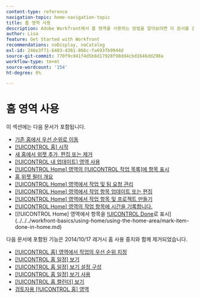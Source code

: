 ```yaml
---
content-type: reference
navigation-topic: home-navigation-topic
title: 홈 영역 사용
description: Adobe Workfront에서 홈 영역을 사용하는 방법을 알아보려면 이 문서를 검토하십시오.
author: Lisa
feature: Get Started with Workfront
recommendations: noDisplay, noCatalog
exl-id: 246e3f71-6403-4381-866c-fa693fb9944d
source-git-commit: 770f9cd41f4d5b8d17928f98dd4cbd1646dd298a
workflow-type: tm+mt
source-wordcount: '154'
ht-degree: 0%

---
```


# 홈 영역 사용

이 섹션에는 다음 문서가 포함됩니다.

* [기존 홈에서 우선 순위로 이동](/help/quicksilver/workfront-basics/priorities/move-from-legacy-home-to-priorities.md)
  <!--* [Move from Legacy home to New Home](/help/quicksilver/workfront-basics/using-home/new-home/move-to-new-home.md)-->
* [[!UICONTROL 홈] 시작](../../../workfront-basics/using-home/using-the-home-area/get-started-with-home.md)
* [새 홈에서 위젯 추가, 편집 또는 제거](/help/quicksilver/workfront-basics/using-home/using-the-home-area/add-edit-remove-widgets-in-new-home.md)
* [[!UICONTROL 내 업데이트] 영역 사용](../../../workfront-basics/using-home/using-the-home-area/my-updates-area.md)
* [[!UICONTROL Home] 영역의 [!UICONTROL 작업 목록]에 항목 표시](../../../workfront-basics/using-home/using-the-home-area/display-items-in-home-work-list.md)
* [홈 위젯 필터 개요](/help/quicksilver/workfront-basics/using-home/using-the-home-area/widget-filter-overview-home.md)
* [[!UICONTROL Home] 영역에서 작업 및 팀 요청 관리](../../../workfront-basics/using-home/using-the-home-area/manage-work-and-team-requests-home.md)
* [[!UICONTROL Home] 영역에서 작업 항목 업데이트 또는 편집](../../../workfront-basics/using-home/using-the-home-area/update-and-edit-work-item-home.md)
* [[!UICONTROL Home] 영역에서 작업 항목 및 프로젝트 만들기](../../../workfront-basics/using-home/using-the-home-area/create-work-items-in-home.md)
* [[!UICONTROL Home] 영역의 작업 항목에 시간을 기록합니다.](../../../workfront-basics/using-home/using-the-home-area/log-time-on-work-item-in-home.md)
* [[!UICONTROL Home] 영역에서 항목을 [!UICONTROL Done](으)로 표시](../../../workfront-basics/using-home/using-the-home-area/mark-item-done-in-home.md)

다음 문서에 포함된 기능은 2014/10/17 레거시 홈 사용 중지와 함께 제거되었습니다.

* [[!UICONTROL 홈] 영역에서 작업의 우선 순위 지정](../../../workfront-basics/using-home/using-the-home-area/prioritize-work-in-home.md)
* [[!UICONTROL 홈 일정] 보기](../../../workfront-basics/using-home/using-the-home-area/home-calendar-view.md)
* [[!UICONTROL 홈 일정] 보기 설정 구성](../../../workfront-basics/using-home/using-the-home-area/configure-home-calendar-view.md)
* [[!UICONTROL 홈 일정] 보기 사용](../../../workfront-basics/using-home/using-the-home-area/use-home-calendar-view.md)
* [[!UICONTROL 홈 캘린더] 보기](../../../workfront-basics/using-home/using-the-home-area/view-home-calendar.md)
* [검토자용 [!UICONTROL 홈] 영역](../../../workfront-basics/using-home/using-the-home-area/home-for-reviewers.md)
